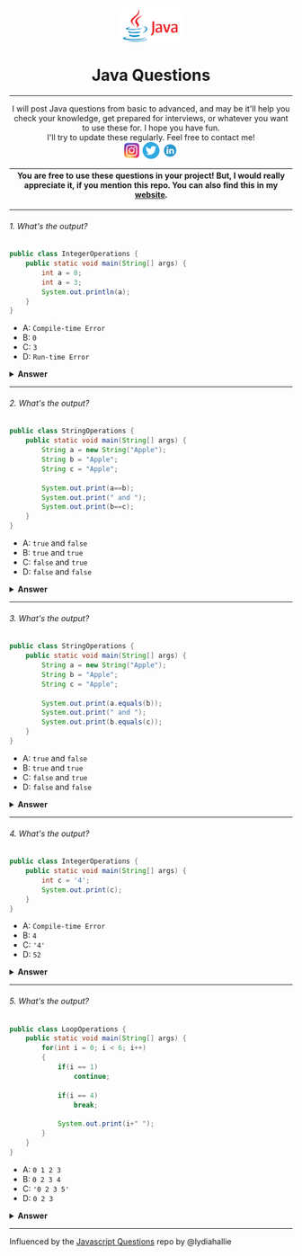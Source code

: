 <div align="center">
  <img height="60" src="java.png">
  <h1>Java Questions</h1>
  
---

<span>
I will post Java questions from basic to advanced, and may be it'll help you check your knowledge, get prepared for interviews, or whatever you want to use these for. I hope you have fun. </br>
I'll try to update these regularly.  
</span>
Feel free to contact me! <br />
<a href="https://www.instagram.com/oshanoshu"><img height="30" src="instagram.png"></a> <a href="https://www.twitter.com/oshanoshu"><img height="30" src="twitter.png"></a> <a href="https://www.linkedin.com/in/oshanoshu"><img height="30" src="linkedin.png"></a>

| You are free to use these questions in your project! But, I would really appreciate it, if you mention this repo. You can also find this in my [website](https://oshanoshu.github.io).|
|---|

</div>

---

###### 1. What's the output?

```java
public class IntegerOperations {
    public static void main(String[] args) {
        int a = 0;
        int a = 3;
        System.out.println(a);
    }
}
```

- A: `Compile-time Error`
- B: `0`
- C: `3`
- D: `Run-time Error`

<details><summary><b>Answer</b></summary>
<p>

#### Answer: A

Java is a strongly typed language. Variable can be declared only once in Java. You can initialize the value for a variable when you declare it, or you can assign the value later. This would be correct:
```
int a = 0;
a = 3;
System.out.println(a); //prints 3
```
When you declare a variable with the same name twice, this type of error is caught when the program is being compiled. Hence, it falls under compiler-time error.
</p>
</details>

---

###### 2. What's the output?

```java
public class StringOperations {
    public static void main(String[] args) {
        String a = new String("Apple");
        String b = "Apple";
        String c = "Apple";
        
        System.out.print(a==b);
        System.out.print(" and ");
        System.out.print(b==c);
    }
}
```

- A: `true` and `false`
- B: `true` and `true`
- C: `false` and `true`
- D: `false` and `false`

<details><summary><b>Answer</b></summary>
<p>

#### Answer: C

In Java, you have multiple methods of creating String object. If you explicitly use the word `new` keyword when you create the String, a new String object is created which will point to a distinct memory in heap.  
But, if you create the String object without using `new` keyword `String name = "Oshan"`, then the String is stored in a **String Pool**. To elaborate that, whenever a String object is created this way, Java first checks if that particular value is in the memory (**String Pool**), and if that value already exists, then instead of creating new string object, it simply points to the existing value in memory.   
And, when you are comparing two objects using `==` operator (also known as Reference Equality operator), you are asking Java if they come from the same memory address. Hence, the first print statement outputs false and the second one outputs true.  
</p>
</details>

---

###### 3. What's the output?

```java
public class StringOperations {
    public static void main(String[] args) {
        String a = new String("Apple");
        String b = "Apple";
        String c = "Apple";
        
        System.out.print(a.equals(b));
        System.out.print(" and ");
        System.out.print(b.equals(c));
    }
}
```

- A: `true` and `false`
- B: `true` and `true`
- C: `false` and `true`
- D: `false` and `false`

<details><summary><b>Answer</b></summary>
<p>

#### Answer: B

In Java, when you are comparing two String objects using `equals()` method, you are checking the equality of values rather than references. Hence, both statements output `true` since the values of all three String objects are same.  
However, it's important to remember that String class in Java overrides the default implementaion of `equals()` method to behave like that. The default implementation by object class is same as `==` operator, but you can always override it to behave the way you like it.  
**REMEMBER**: Overriding methods is one of the way to achieve *Polymorphism* in Java, and it's one of the most important feature while working with objects.
</p>
</details>

---

###### 4. What's the output?

```java
public class IntegerOperations {
    public static void main(String[] args) {
        int c = '4';
        System.out.print(c);
    }
}
```

- A: `Compile-time Error`
- B: `4`
- C: `'4'`
- D: `52`

<details><summary><b>Answer</b></summary>
<p>

#### Answer: D

**Type casting**, in primitive data type, is the way of assigning value of one primitive type to other primitive type. There are two types of type casting on primitive data types:
1. Narrowing Casting - Conversion of larger data type to smaller data type (Need to be done manually)
2. Widening Casting - Conversion of smaller data type to larger data type (Done automatically)
The ascending order of primitive data types is:  
`byte` >> `char` >> `short` >> `int` >> `long` >> `float` >> `double`  
So, when you initialize the integer value with character literal, type casting is automatically done, and the character literal is converted to integer.  
**REMEMBER**: When you are converting character literal to integer, you convert it into ASCII value. And, the ASCII value of '4' is 52. Hence, the answer is 52, not 4.

</p>
</details>

---

###### 5. What's the output?

```java
public class LoopOperations {
    public static void main(String[] args) {
        for(int i = 0; i < 6; i++)
        {
            if(i == 1)
                continue;
            
            if(i == 4)
                break;
                
            System.out.print(i+" ");
        }
    }
}
```

- A: `0 1 2 3`
- B: `0 2 3 4`
- C: `'0 2 3 5'`
- D: `0 2 3`

<details><summary><b>Answer</b></summary>
<p>

#### Answer: D

| `break`     | `continue` |
| ----------- | ----------- |
| `break` statement terminates the loop at the moment it's executed.      | `continue` statement skips the current iteration after it's executed.|
| You can use it with `switch` statement.   | You can only use it in loops: `for`, `while`, `do-while`.|

Now, in our question since there is a `continue` statement when `i == 1`, it skips that loop. So, 1 is not printed. There is a `break` statement when `i == 4`, and that is where the loop terminates. So, it doesn't print anything after 4 (including 4).

</p>
</details>

---

Influenced by the [Javascript Questions](https://github.com/lydiahallie/javascript-questions) repo by @lydiahallie

